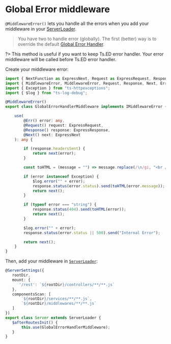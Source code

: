 # Global Error middleware

`@MiddlewareError()` lets you handle all the errors when you add your middleware in your [ServerLoader](api/common/server/serverloader.md).

> You have two to handle error (globally). The first (better) way is to override the default [Global Error Handler](docs/middlewares/override/global-error-handler.md).

?> This method is useful if you want to keep Ts.ED error handler. Your error middleware will be called before Ts.ED error handler.

Create your middleware error:

```typescript
import { NextFunction as ExpressNext, Request as ExpressRequest, Response as ExpressResponse } from "express";
import { MiddlewareError, MiddlewareError, Request, Response, Next, Err } from "@tsed/common";
import { Exception } from "ts-httpexceptions";
import { $log } from "ts-log-debug";

@MiddlewareError()
export class GlobalErrorHandlerMiddleware implements IMiddlewareError {

    use(
        @Err() error: any,
        @Request() request: ExpressRequest,
        @Response() response: ExpressResponse,
        @Next() next: ExpressNext
    ): any {

        if (response.headersSent) {
            return next(error);
        }

        const toHTML = (message = "") => message.replace(/\n/gi, "<br />");

        if (error instanceof Exception) {
            $log.error("" + error);
            response.status(error.status).send(toHTML(error.message));
            return next();
        }

        if (typeof error === "string") {
            response.status(404).send(toHTML(error));
            return next();
        }

        $log.error("" + error);
        response.status(error.status || 500).send("Internal Error");

        return next();
    }
}
```

Then, add your middleware in [`ServerLoader`](api/common/server/serverloader.md):

```typescript
@ServerSettings({
   rootDir,
   mount: {
      '/rest': `${rootDir}/controllers/**/**.js`
   },
   componentsScan: [
       `${rootDir}/services/**/**.js`,
       `${rootDir}/middlewares/**/**.js`
   ]
})
export class Server extends ServerLoader {
   $afterRoutesInit() {
       this.use(GlobalErrorHandlerMiddleware);
   }
}       
```